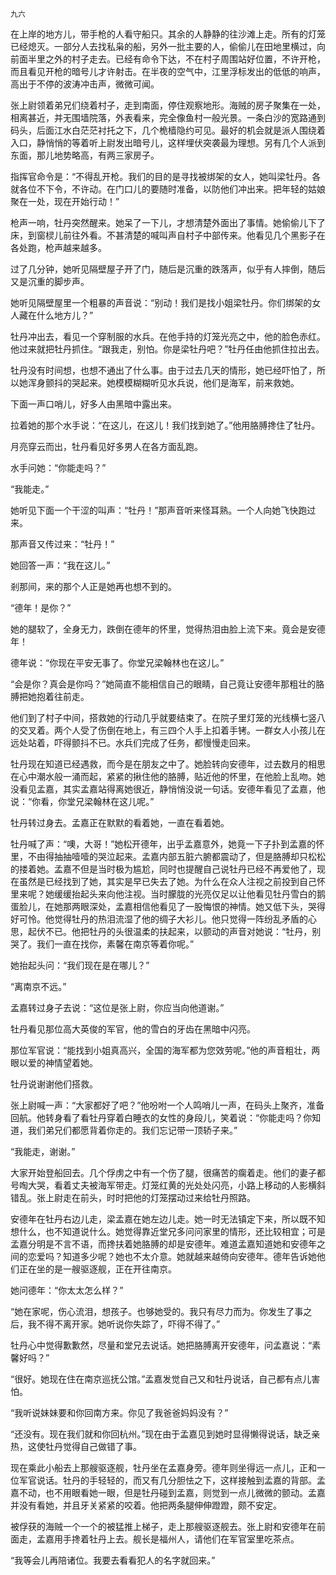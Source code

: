     九六 

   在上岸的地方儿，带手枪的人看守船只。其余的人静静的往沙滩上走。所有的灯笼已经熄灭。一部分人去找私枭的船，另外一批主要的人，偷偷儿在田地里横过，向前面半里之外的村子走去。已经有命令下达，不在村子周围站好位置，不许开枪，而且看见开枪的暗号儿才许射击。在半夜的空气中，江里浮标发出的低低的响声，高出于不停的波涛冲击声，微微可闻。

   张上尉领着弟兄们绕着村子，走到南面，停住观察地形。海贼的房子聚集在一处，相离甚近，并无围墙院落，外表看来，完全像鱼村一般光景。一条白沙的宽路通到码头，后面江水白茫茫衬托之下，几个桅樯隐约可见。最好的机会就是派人围绕着入口，静悄悄的等着听上尉发出暗号儿，这样埋伏突袭最为理想。另有几个人派到东面，那儿地势略高，有两三家房子。

   指挥官命令是：“不得乱开枪。我们的目的是寻找被绑架的女人，她叫梁牡丹。各就各位不下令，不许动。在门口儿的要随时准备，以防他们冲出来。把年轻的姑娘聚在一处，现在开始行动！”

   枪声一响，牡丹突然醒来。她呆了一下儿，才想清楚外面出了事情。她偷偷儿下了床，到窗棂儿前往外看。不甚清楚的喊叫声自村子中部传来。他看见几个黑影子在各处跑，枪声越来越多。

   过了几分钟，她听见隔壁屋子开了门，随后是沉重的跌落声，似乎有人摔倒，随后又是沉重的脚步声。

   她听见隔壁屋里一个粗暴的声音说：“别动！我们是找小姐梁牡丹。你们绑架的女人藏在什么地方儿？”

   牡丹冲出去，看见一个穿制服的水兵。在他手持的灯笼光亮之中，他的脸色赤红。他过来就把牡丹抓住。“跟我走，别怕。你是梁牡丹吧？”牡丹任由他抓住拉出去。

   牡丹没有时间想，也想不通出了什么事。由于过去几天的情形，她已经吓怕了，所以她浑身颤抖的哭起来。她模模糊糊听见水兵说，他们是海军，前来救她。

   下面一声口哨儿，好多人由黑暗中露出来。

   拉着她的那个水手说：“在这儿，在这儿！我们找到她了。”他用胳膊搀住了牡丹。

   月亮穿云而出，牡丹看见好多男人在各方面乱跑。

   水手问她：“你能走吗？”

   “我能走。”

   她听见下面一个干涩的叫声：“牡丹！”那声音听来怪耳熟。一个人向她飞快跑过来。

   那声音又传过来：“牡丹！”

   她回答一声：“我在这儿。”

   剎那间，来的那个人正是她再也想不到的。

   “德年！是你？”

   她的腿软了，全身无力，跌倒在德年的怀里，觉得热泪由脸上流下来。竟会是安德年！

   德年说：“你现在平安无事了。你堂兄梁翰林也在这儿。”

   “会是你？真会是你吗？”她简直不能相信自己的眼睛，自己竟让安德年那粗壮的胳膊把她抱着往前走。

   他们到了村子中间，搭救她的行动几乎就要结束了。在院子里灯笼的光线横七竖八的交叉着。两个人受了伤倒在地上，有三四个人手上扣着手铐。一群女人小孩儿在远处站着，吓得颤抖不已。水兵们完成了任务，都慢慢走回来。

   牡丹现在知道已经遇救，而今是在朋友之中了。她脸转向安德年，过去数月的相思在心中潮水般一涌而起，紧紧的揪住他的胳膊，贴近他的怀里，在他脸上乱吻。她没看见孟嘉，其实孟嘉站得离她很近，静悄悄没说一句话。安德年看见了孟嘉，他说：“你看，你堂兄梁翰林在这儿呢。”

   牡丹转过身去。孟嘉正在默默的看着她，一直在看着她。

   牡丹喊了声：“噢，大哥！”她松开德年，出乎孟嘉意外，她竟一下子扑到孟嘉的怀里，不由得抽抽噎噎的哭泣起来。孟嘉内部五脏六腑都震动了，但是胳膊却只松松的搂着她。孟嘉不但是当时极为尴尬，同时也提醒自己说牡丹已经不再爱他了，现在虽然是已经找到了她，其实是早已失去了她。为什么在众人注视之前投到自己怀里来呢？她缓缓抬起头来向他注视。当时朦胧的光亮仅足以让他看见牡丹雪白的鹅蛋脸儿，在她那两眼深处，孟嘉相信他看见了一股悔恨的神情。她又低下头，哭得好可怜。他觉得牡丹的热泪流湿了他的绸子大衫儿。他只觉得一阵纷乱矛盾的心思，起伏不已。他把牡丹的头很温柔的扶起来，以颤动的声音对她说：“牡丹，别哭了。我们一直在找你，素馨在南京等着你呢。”

   她抬起头问：“我们现在是在哪儿？”

   “离南京不远。”

   孟嘉转过身子去说：“这位是张上尉，你应当向他道谢。”

   牡丹看见那位高大英俊的军官，他的雪白的牙齿在黑暗中闪亮。

   那位军官说：“能找到小姐真高兴，全国的海军都为您效劳呢。”他的声音粗壮，两眼以爱的神情望着她。

   牡丹说谢谢他们搭救。

   张上尉喊一声：“大家都好了吧？”他吩咐一个人鸣哨儿一声，在码头上聚齐，准备回航。他转身看了看牡丹穿着白睡衣的女性的身段儿，笑着说：“你能走吗？你知道，我们弟兄们都愿背着你走的。我们忘记带一顶轿子来。”

   “我能走，谢谢。”

   大家开始登船回去。几个俘虏之中有一个伤了腿，很痛苦的瘸着走。他们的妻子都号啕大哭，看着丈夫被海军带走。灯笼红黄的光处处闪亮，小路上移动的人影横斜错乱。张上尉走在前头，时时把他的灯笼摆动过来给牡丹照路。

   安德年在牡丹右边儿走，梁孟嘉在她左边儿走。她一时无法镇定下来，所以既不知想什么，也不知道说什么。她觉得靠近堂兄多问问家里的情形，还比较相宜；可是孟嘉分明是不言不语，而搀扶着她胳膊的却是安德年。难道孟嘉知道她和安德年之间的恋爱吗？知道多少呢？她也不太介意。她就越来越倚向安德年。德年告诉她他们正在坐的是一艘驱逐舰，正在开往南京。

   她问德年：“你太太怎么样？”

   “她在家呢，伤心流泪，想孩子。也够她受的。我只有尽力而为。你发生了事之后，我不得不离开家。她听说你失踪了，吓得不得了。”

   牡丹心中觉得歉歉然，尽量和堂兄去说话。她把胳膊离开安德年，问孟嘉说：“素馨好吗？”

   “很好。她现在住在南京巡抚公馆。”孟嘉发觉自己又和牡丹说话，自己都有点儿害怕。

   “我听说妹妹要和你回南方来。你见了我爸爸妈妈没有？”

   “还没有。现在我们就和你回杭州。”现在由于孟嘉见到她时显得懒得说话，缺乏亲热，这使牡丹觉得自己做错了事。

   现在乘此小船去上那艘驱逐舰，牡丹坐在孟嘉身旁。德年则坐得远一点儿，正和一位军官说话。牡丹的手轻轻的，而又有几分胆怯之下，这样接触到孟嘉的背部。孟嘉不动，也不用眼看她一眼，但是牡丹碰到孟嘉，则觉到一点儿微微的颤动。孟嘉并没有看她，并且牙关紧紧的咬着。他把两条腿伸伸蹬蹬，颇不安定。

   被俘获的海贼一个一个的被猛推上梯子，走上那艘驱逐舰去。张上尉和安德年在前面走，孟嘉用手搀着牡丹上去。舰长是福州人，请他们在军官室里吃茶点。

   “我等会儿再陪诸位。我要去看看犯人的名字就回来。”

